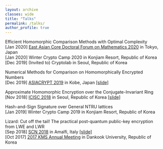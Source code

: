 ```yaml
---
layout: archive
classes: wide
title: "Talks"
permalink: /talks/
author_profile: true
---
```


Efficient Homomorphic Comparison Methods with Optimal Complexity  
[Jan 2020]	[East Asian Core Doctoral Forum on Mathematics 2020](https://www.ms.u-tokyo.ac.jp/~yasuyuki/eacdfm2020.htm) in Tokyo, Japan  
[Jan 2020]	Winter Crypto Camp 2020 in Konjiam Resort, Republic of Korea  
[Dec 2019]	(Invited to) Cryptolab in Seoul, Republic of Korea

Numerical Methods for Comparison on Homomorphically Encrypted Numbers   
[Dec 2019]	[ASIACRYPT 2019](https://asiacrypt.iacr.org/2019/index.html) in Kobe, Japan [[slide]](https://du1204.github.io/files/slide/asiacrypt2019_comparison.pdf)

Approximate Homomorphic Encryption over the Conjugate-Invariant Ring  
[Nov 2018]	[ICISC 2018](http://journalhome.ap-northeast-2.elasticbeanstalk.com/sites/icisc2018) in Seoul, Republic of Korea [[slide]](https://du1204.github.io/files/slide/Real-HEAAN_Seoul.pdf)


Hash-and-Sign Signature over General NTRU lattices  
[Jan 2019] Winter Crypto Camp 2019 in Konjiam Resort, Republic of Korea

Lizard: Cut off the tail! The practical post-quantum public-key encryption from LWE and LWR  
[Sep 2018]	[SCN 2018](http://scn.di.unisa.it/) in Amalfi, Italy [[slide]](https://du1204.github.io/files/slide/Lizard_Amalfi.pdf)  
[Oct 2017]	[2017 KMS Annual Meeting](http://www.kms.or.kr/meetings/fall2017/) in Dankook University, Republic of Korea